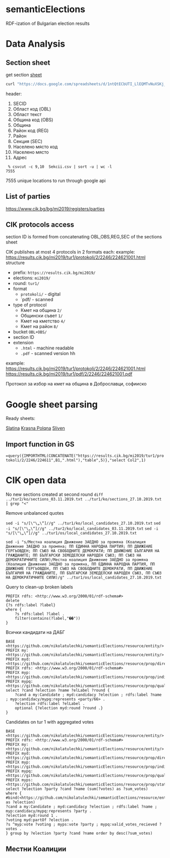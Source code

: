 # semanticElections
RDF-ization of Bulgarian election results

# Data Anаlysis 

## Section sheet

get section [sheet](https://docs.google.com/spreadsheets/d/1ntQtECbUTI_LlEQMTvNuXSKj_wiSWCv0QPBTGAUGgnM/) 

```bash
curl "https://docs.google.com/spreadsheets/d/1ntQtECbUTI_LlEQMTvNuXSKj_wiSWCv0QPBTGAUGgnM/gviz/tq?tqx=out:csv" -o Sekcii.csv
```

header: 
1. SECID
1. Област код (OBL)
1. Област текст 
1. Община код (OBS)
1. Община
1. Район код (REG)
1. Район
1. Секция (SEC)
1. Населено място код
1. Населено място
1. Адрес


```
 % csvcut -c 9,10  Sekcii.csv | sort -u | wc -l
7555
```
7555 unique locations to run through google api 

## List of parties 

<https://www.cik.bg/bg/mi2019/registers/parties>

## CIK protocols access

section ID is formed from concatenating OBL,OBS,REG,SEC of the sections sheet

CIK publishes at most 4 protocols in 2 formats each:
example:
<https://results.cik.bg/mi2019/tur1/protokoli/2/2246/224621001.html>
structure

* prefix: `https://results.cik.bg/mi2019/`
* elections: `mi2019/`
* round: `tur1/`
* format
    * `protokoli/` - digital 
    * `pdf/ - scanned 
* type of protocol
    * Кмет на община `2/`
    * Общински съвет `1/`
    * Кмет на кметство `4/`
    * Кмет на район  `8/`
* bucket `OBL+OBS/`
* section ID 
* extension 
    * `.html` - machine readable
    * `.pdf` - scanned version 
hh

example:                                                             
<https://results.cik.bg/mi2019/tur1/protokoli/2/2246/224621001.html> 
<https://results.cik.bg/mi2019/tur1/pdf/2/2246/224621001.pdf> 

Протокол за избор на кмет на община в Доброславци, софииско

# Google sheet parsing 

Ready sheets:

[Slatina](https://docs.google.com/spreadsheets/d/1CLUconDxMbylYj6ngwKQDy-sN7z_XFyUDdopSma-vdk)
[Krasna Polqna](https://docs.google.com/spreadsheets/d/1zGE-mPMEfhSrFz3SxdM7w2vynHiKfNuHTB1qm4FmL2g) 
[Sliven](https://docs.google.com/spreadsheets/d/10WHjtcKxTXaomKDmDdwKrhxwVQLRKY8uGw4cu8551w0)

## Import function in GS

`=query({IMPORTHTML(CONCATENATE("https://results.cik.bg/mi2019/tur1/protokoli/2/2246/224611",B1,".html"),"table",5)},"select Col2",1)`

# CIK open data

No new sections created at second round 
`diff ../tur2/ko/sections_03.11.2019.txt ../tur1/ko/sections_27.10.2019.txt | grep "<"`

Remove unbalanced quotes

`sed -i "s/[\"\„\“]//g" ../tur1/ko/local_candidates_27.10.2019.txt` 
`sed -i "s/[\"\„\“]//g" ../tur2/ko/local_candidates_03.11.2019.txt` 
`sed -i "s/[\"\„\“]//g" ../tur1/os/local_candidates_27.10.2019.txt`

```
sed -i "s/Местна коалиция Движение ЗАЕДНО за промяна (Коалиция Движение ЗАЕДНО за промяна; ПП ЕДИННА НАРОДНА ПАРТИЯ; ПП ДВИЖЕНИЕ ГЕРГЬОВДЕН; ПП СЪЮЗ НА СВОБОДНИТЕ ДЕМОКРАТИ; ПП ДВИЖЕНИЕ БЪЛГАРИЯ НА ГРАЖДАНИТЕ; ПП БЪЛГАРСКИ ЗЕМЕДЕЛСКИ НАРОДЕН СЪЮЗ; ПП СЪЮЗ НА ДЕМОКРАТИЧНИТЕ СИЛИ)/Местна коалиция Движение ЗАЕДНО за промяна (Коалиция Движение ЗАЕДНО за промяна, ПП ЕДИННА НАРОДНА ПАРТИЯ, ПП ДВИЖЕНИЕ ГЕРГЬОВДЕН, ПП СЪЮЗ НА СВОБОДНИТЕ ДЕМОКРАТИ, ПП ДВИЖЕНИЕ БЪЛГАРИЯ НА ГРАЖДАНИТЕ, ПП БЪЛГАРСКИ ЗЕМЕДЕЛСКИ НАРОДЕН СЪЮЗ, ПП СЪЮЗ НА ДЕМОКРАТИЧНИТЕ СИЛИ)/g" ../tur1/os/local_candidates_27.10.2019.txt
```

Query to clean-up broken labels 
```sparql
PREFIX rdfs: <http://www.w3.org/2000/01/rdf-schema#>
delete 
{?s rdfs:label ?label}
where { 
    ?s rdfs:label ?label .
    filter(contains(?label,"��")) 
} 
```

Всички кандидати на ДАБГ
```
BASE <https://github.com/nikolatulechki/semanticElections/resource/entity/>
PREFIX my: <https://github.com/nikolatulechki/semanticElections/resource/entity/>
PREFIX myd: <https://github.com/nikolatulechki/semanticElections/resource/prop/direct/>
PREFIX rdfs: <http://www.w3.org/2000/01/rdf-schema#>
PREFIX myp: <https://github.com/nikolatulechki/semanticElections/resource/prop/indirect/>
PREFIX mypq: <https://github.com/nikolatulechki/semanticElections/resource/prop/qualifier/>
select ?cand ?election ?name ?elLabel ?round {
    ?cand a my:Candidate ; myd:candidacy ?election ; rdfs:label ?name ; myp:candidacy/mypq:represents <party/66> .
    ?election rdfs:label ?elLabel .
    optional {?election myd:round ?round .}
}
```

Candidates on tur 1 with aggregated votes

```sparql
BASE <https://github.com/nikolatulechki/semanticElections/resource/entity/>
PREFIX rdfs: <http://www.w3.org/2000/01/rdf-schema#>
PREFIX my: <https://github.com/nikolatulechki/semanticElections/resource/entity/>
PREFIX myd: <https://github.com/nikolatulechki/semanticElections/resource/prop/direct/>
PREFIX myp: <https://github.com/nikolatulechki/semanticElections/resource/prop/indirect/>
PREFIX mypq: <https://github.com/nikolatulechki/semanticElections/resource/prop/qualifier/>
PREFIX myps: <https://github.com/nikolatulechki/semanticElections/resource/prop/statement/>
select ?election ?party ?cand ?name (sum(?votes) as ?sum_votes)
where { 
#bind(<https://github.com/nikolatulechki/semanticElections/resource/entity/election/mi2019/ko/0101/tur1> as ?election)
?cand a my:Candidate ; myd:candidacy ?election ; rdfs:label ?name ; myp:candidacy/mypq:represents ?party .
?election myd:round 1 .
?voting myd:partOf ?election . 
?s ^myp:vote ?voting ; myps:vote ?party ; mypq:valid_votes_recieved ?votes .     
} group by ?election ?party ?cand ?name order by desc(?sum_votes)
```

## Местни Коалиции 